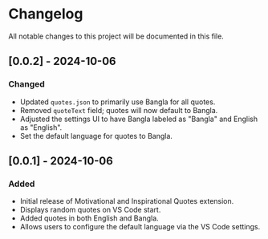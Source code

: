 # Changelog

All notable changes to this project will be documented in this file.

## [0.0.2] - 2024-10-06
### Changed
- Updated `quotes.json` to primarily use Bangla for all quotes.
- Removed `quoteText` field; quotes will now default to Bangla.
- Adjusted the settings UI to have Bangla labeled as "Bangla" and English as "English".
- Set the default language for quotes to Bangla.

## [0.0.1] - 2024-10-06

### Added
- Initial release of Motivational and Inspirational Quotes extension.
- Displays random quotes on VS Code start.
- Added quotes in both English and Bangla.
- Allows users to configure the default language via the VS Code settings.
